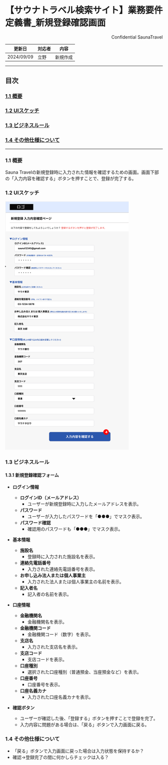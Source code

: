 # 【サウナトラベル検索サイト】業務要件定義書_新規登録確認画面

<div style="text-align: right;">
Confidential SaunaTravel
</div>

|更新日|対応者|内容|
|-|-|-|
| 2024/09/09 | 立野 | 新規作成 |

***

## 目次
### [1.1 概要](#anchor1)
### [1.2 UIスケッチ](#anchor2)
### [1.3 ビジネスルール](#anchor3)
### [1.4 その他仕様について](#anchor4)

***

<a id="anchor1"></a>

### 1.1 概要
Sauna Travelの新規登録時に入力された情報を確認するための画面。画面下部の「入力内容を確認する」ボタンを押すことで、登録が完了する。

<a id="anchor2"></a>

### 1.2 UIスケッチ
![新規登録確認画面](image\3_新規登録確認画面.png)

<a id="anchor3"></a>

### 1.3 ビジネスルール

#### 1.3.1 新規登録確認フォーム

- **ログイン情報**
  - **ログインID（メールアドレス）**
    - ユーザーが新規登録時に入力したメールアドレスを表示。
  - **パスワード**
    - ユーザーが入力したパスワードを「●●●」でマスク表示。
  - **パスワード確認**
    - 確認用のパスワードも「●●●」でマスク表示。

- **基本情報**
  - **施設名**
    - 登録時に入力された施設名を表示。
  - **連絡先電話番号**
    - 入力された連絡先電話番号を表示。
  - **お申し込み法人または個人事業主**
    - 入力された法人または個人事業主の名前を表示。
  - **記入者名**
    - 記入者の名前を表示。

- **口座情報**
  - **金融機関名**
    - 金融機関名を表示。
  - **金融機関コード**
    - 金融機関コード（数字）を表示。
  - **支店名**
    - 入力された支店名を表示。
  - **支店コード**
    - 支店コードを表示。
  - **口座種別**
    - 選択された口座種別（普通預金、当座預金など）を表示。
  - **口座番号**
    - 口座番号を表示。
  - **口座名義カナ**
    - 入力された口座名義カナを表示。

- **確認ボタン**
  - ユーザーが確認した後、「登録する」ボタンを押すことで登録を完了。
  - 入力内容に問題がある場合は、「戻る」ボタンで入力画面に戻る。

<a id="anchor4"></a>

### 1.4 その他仕様について
- 「戻る」ボタンで入力画面に戻った場合は入力状態を保持するか？
- 確認→登録完了の間に何かしらチェックは入る？

